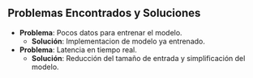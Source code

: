 ## Problemas Encontrados y Soluciones

- **Problema**: Pocos datos para entrenar el modelo.
  - **Solución**: Implementacion de modelo ya entrenado.
- **Problema**: Latencia en tiempo real.
  - **Solución**: Reducción del tamaño de entrada y simplificación del modelo.

